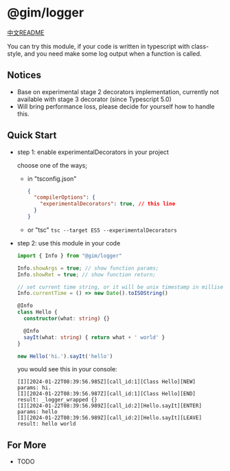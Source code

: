 # @gim/logger

[中文README](./README.MD)

You can try this module, if your code is written in typescript with class-style, and you need make some log output when a function is called.

## Notices

- Base on experimental stage 2 decorators implementation, currently not available with stage 3 decorator (since Typescript 5.0)
- Will bring performance loss, please decide for yourself how to handle this.

## Quick Start

- step 1: enable experimentalDecorators in your project

  choose one of the ways;

  - in "tsconfig.json"

    ```json
    {
      "compilerOptions": {
        "experimentalDecorators": true, // this line
      }
    }
    ```
  - or "tsc"
    ``tsc --target ES5 --experimentalDecorators``
- step 2: use this module in your code

  ```typescript
  import { Info } from "@gim/logger"

  Info.showArgs = true; // show function params;
  Info.showRet = true; // show function return;

  // set current time string, or it will be unix timestamp in milliseconds.
  Info.currentTime = () => new Date().toISOString() 

  @Info
  class Hello {
    constructor(what: string) {}

    @Info
    sayIt(what: string) { return what + ' world' }
  }

  new Hello('hi.').sayIt('hello')
  ```

  you would see this in your console:

  ```text
  [I][2024-01-22T08:39:56.985Z][call_id:1][Class Hello][NEW] 
  params: hi.
  [I][2024-01-22T08:39:56.987Z][call_id:1][Class Hello][END]
  result: _logger_wrapped {}
  [I][2024-01-22T08:39:56.989Z][call_id:2][Hello.sayIt][ENTER]
  params: hello
  [I][2024-01-22T08:39:56.989Z][call_id:2][Hello.sayIt][LEAVE]
  result: hello world
  ```

## For More

- TODO
